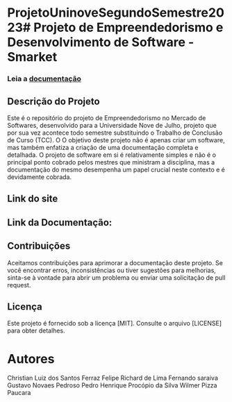 # ProjetoUninoveSegundoSemestre2023# Projeto de Empreendedorismo e Desenvolvimento de Software - Smarket
### Leia a [documentação]()

## Descrição do Projeto

Este é o repositório do projeto de Empreendedorismo no Mercado de Softwares, desenvolvido para a Universidade Nove de Julho, projeto que por sua vez acontece todo semestre substituindo o Trabalho de Conclusão de Curso (TCC). O
O objetivo deste projeto não é apenas criar um software, mas também enfatiza a criação de uma documentação completa e detalhada. O projeto de software em si é relativamente simples e não é o principal ponto cobrado pelos mestres que ministram a disciplina, mas a documentação do mesmo desempenha um papel crucial neste contexto e é devidamente cobrada.

## Link do site


## Link da Documentação:


## Contribuições

Aceitamos contribuições para aprimorar a documentação deste projeto. Se você encontrar erros, inconsistências ou tiver sugestões para melhorias, sinta-se à vontade para abrir um problema ou enviar uma solicitação de pull request.

## Licença

Este projeto é fornecido sob a licença [MIT]. Consulte o arquivo [LICENSE] para obter detalhes.

# Autores

Christian Luiz dos Santos Ferraz 
Felipe Richard de Lima 
Fernando saraiva
Gustavo Novaes Pedroso 
Pedro Henrique Procópio da Silva 
Wilmer Pizza Paucara  




